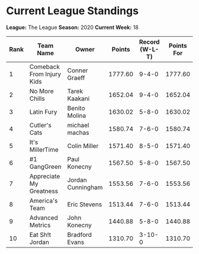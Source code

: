# Current League Standings

**League:** The League
**Season:** 2020
**Current Week:** 18

| Rank | Team Name | Owner | Points | Record (W-L-T) | Points For | Points Against |
|------|-----------|-------|--------|----------------|------------|----------------|
| 1 | Comeback From Injury Kids | Conner Graeff | 1777.60 | 9-4-0 | 1777.60 | 1606.52 |
| 2 | No More Chills | Tarek Kaakani | 1652.04 | 9-4-0 | 1652.04 | 1532.18 |
| 3 | Latin Fury | Benito Molina | 1630.02 | 5-8-0 | 1630.02 | 1531.36 |
| 4 | Cutler's Cats | michael machas | 1580.74 | 7-6-0 | 1580.74 | 1545.46 |
| 5 | It's MillerTime | Colin Miller | 1571.40 | 8-5-0 | 1571.40 | 1610.56 |
| 6 | #1 GangGreen | Paul Konecny | 1567.50 | 5-8-0 | 1567.50 | 1540.10 |
| 7 | Appreciate My Greatness | Jordan Cunningham | 1553.56 | 7-6-0 | 1553.56 | 1493.24 |
| 8 | America's Team | Eric Stevens | 1513.44 | 7-6-0 | 1513.44 | 1478.68 |
| 9 | Advanced Metrics | John Konecny | 1440.88 | 5-8-0 | 1440.88 | 1572.96 |
| 10 | Eat Sh!t Jordan  | Bradford Evans | 1310.70 | 3-10-0 | 1310.70 | 1686.82 |
